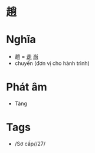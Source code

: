 # 趟

# Nghĩa
* 趟 = [走](走.md) [尚](尚.md)
* chuyến (đơn vị cho hành trình)

# Phát âm
* Tàng

# Tags
* /Sơ cấp//27/

<script>window.HANZI_FIELD='趟';</script>
